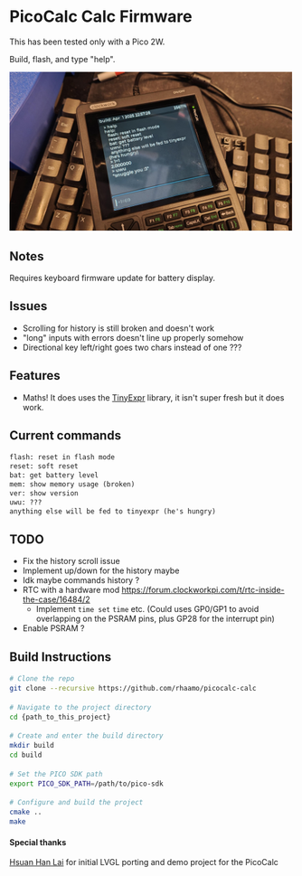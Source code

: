 # PicoCalc Calc Firmware

This has been tested only with a Pico 2W.

Build, flash, and type "help".

<img src="https://raw.githubusercontent.com/rhaamo/PicoCALC-CALC/refs/heads/main/hw.jpg" width="500">

## Notes

Requires keyboard firmware update for battery display.

## Issues

- Scrolling for history is still broken and doesn't work
- "long" inputs with errors doesn't line up properly somehow
- Directional key left/right goes two chars instead of one ???

## Features
- Maths! It does uses the [TinyExpr](https://github.com/codeplea/tinyexpr) library, it isn't super fresh but it does work.

## Current commands

```
flash: reset in flash mode
reset: soft reset
bat: get battery level
mem: show memory usage (broken)
ver: show version
uwu: ???
anything else will be fed to tinyexpr (he's hungry)
```

## TODO
- Fix the history scroll issue
- Implement up/down for the history maybe
- Idk maybe commands history ?
- RTC with a hardware mod https://forum.clockworkpi.com/t/rtc-inside-the-case/16484/2
  - Implement `time set` `time` etc. (Could uses GP0/GP1 to avoid overlapping on the PSRAM pins, plus GP28 for the interrupt pin)
- Enable PSRAM ?

## Build Instructions
```bash
# Clone the repo
git clone --recursive https://github.com/rhaamo/picocalc-calc

# Navigate to the project directory
cd {path_to_this_project}

# Create and enter the build directory
mkdir build
cd build

# Set the PICO SDK path
export PICO_SDK_PATH=/path/to/pico-sdk

# Configure and build the project
cmake ..
make
```

#### Special thanks
[Hsuan Han Lai](https://github.com/adwuard) for initial LVGL porting and demo project for the PicoCalc 
